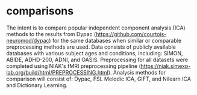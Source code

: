 # comparisons

The intent is to compare popular independent component analysis (ICA) methods to the results from Dypac (https://github.com/courtois-neuromod/dypac) for the same databases when similar or comparable preprocessing methods are used. Data consists of publicly available databases with various subject ages and conditions, including: SIMON, ABIDE, ADHD-200, ADNI, and OASIS. Preprocessing for all datasets were completed using NIAK's fMRI preprocessing pipeline (https://niak.simexp-lab.org/build/html/PREPROCESSING.html). Analysis methods for comparison will consist of: Dypac, FSL Melodic ICA, GIFT, and Nilearn ICA and Dictionary Learning. 
